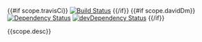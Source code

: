 {{#if scope.travisCi}}
[![Build Status]({{scope.travisCi}}.svg?branch=master)]({{scope.travisCi}})
{{/if}}
{{#if scope.davidDm}}
[![Dependency Status]({{scope.davidDm}}.svg)]({{scope.davidDm}})
[![devDependency Status]({{scope.davidDm}}/dev-status.svg)]({{scope.davidDm}}#info=devDependencies)
{{/if}}

{{scope.desc}}
